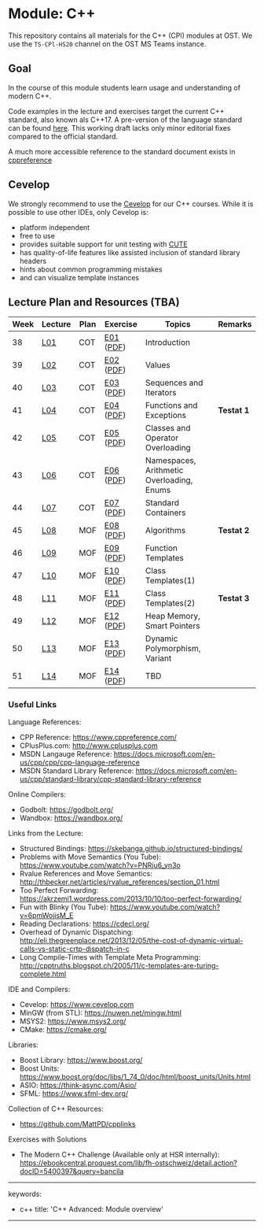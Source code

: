 # Module: C++

This repository contains all materials for the C++ (CPl) modules at OST.
We use the `TS-CPl-HS20` channel on the OST MS Teams instance.

## Goal

In the course of this module students learn usage and understanding of modern C++.

Code examples in the lecture and exercises target the current C++ standard, also known als C++17.
A pre-version of the language standard can be found [here](http://www.open-std.org/jtc1/sc22/wg21/docs/papers/2017/n4659.pdf).
This working draft lacks only minor editorial fixes compared to the official standard.

A much more accessible reference to the standard document exists in [cppreference]( https://en.cppreference.com/w/)

## Cevelop

We strongly recommend to use the [Cevelop](https://www.cevelop.com) for our C++ courses.
While it is possible to use other IDEs, only Cevelop is:

- platform independent
- free to use
- provides suitable support for unit testing with [CUTE](https://www.cute-test.com)
- has quality-of-life features like assisted inclusion of standard library headers
- hints about common programming mistakes
- and can visualize template instances

## Lecture Plan and Resources (TBA)

| Week | Lecture       | Plan | Exercise                                                                                | Topics                                                 | Remarks        |
|------|---------------|------|-----------------------------------------------------------------------------------------|--------------------------------------------------------|----------------|
| 38   | [L01](week01) | COT  | [E01](week01/README.md) ([PDF](/../-/jobs/artifacts/master/file/week01.pdf?job=week01)) | Introduction                                           |                |
| 39   | [L02](week02) | COT  | [E02](week02/README.md) ([PDF](/../-/jobs/artifacts/master/file/week02.pdf?job=week02)) | Values                                                 |                |
| 40   | [L03](week03) | COT  | [E03](week03/README.md) ([PDF](/../-/jobs/artifacts/master/file/week03.pdf?job=week03)) | Sequences and Iterators                                |                |
| 41   | [L04](week04) | COT  | [E04](week04/README.md) ([PDF](/../-/jobs/artifacts/master/file/week04.pdf?job=week04)) | Functions and Exceptions                               | **Testat 1**   |
| 42   | [L05](week05) | COT  | [E05](week05/README.md) ([PDF](/../-/jobs/artifacts/master/file/week05.pdf?job=week05)) | Classes and Operator Overloading                       |                |
| 43   | [L06](week06) | COT  | [E06](week06/README.md) ([PDF](/../-/jobs/artifacts/master/file/week06.pdf?job=week06)) | Namespaces, Arithmetic Overloading, Enums              |                |
| 44   | [L07](week07) | COT  | [E07](week07/README.md) ([PDF](/../-/jobs/artifacts/master/file/week07.pdf?job=week07)) | Standard Containers                                    |                |
| 45   | [L08](week08) | MOF  | [E08](week08/README.md) ([PDF](/../-/jobs/artifacts/master/file/week08.pdf?job=week08)) | Algorithms                                             | **Testat 2**   |
| 46   | [L09](week09) | MOF  | [E09](week09/README.md) ([PDF](/../-/jobs/artifacts/master/file/week09.pdf?job=week09)) | Function Templates                                     |                |
| 47   | [L10](week10) | MOF  | [E10](week10/README.md) ([PDF](/../-/jobs/artifacts/master/file/week10.pdf?job=week10)) | Class Templates(1)                                     |                |
| 48   | [L11](week11) | MOF  | [E11](week11/README.md) ([PDF](/../-/jobs/artifacts/master/file/week11.pdf?job=week11)) | Class Templates(2)                                     | **Testat 3**   |
| 49   | [L12](week12) | MOF  | [E12](week12/README.md) ([PDF](/../-/jobs/artifacts/master/file/week12.pdf?job=week12)) | Heap Memory, Smart Pointers                            |                |
| 50   | [L13](week13) | MOF  | [E13](week13/README.md) ([PDF](/../-/jobs/artifacts/master/file/week13.pdf?job=week13)) | Dynamic Polymorphism, Variant                          |                |
| 51   | [L14](week14) | MOF  | [E14](week14/README.md) ([PDF](/../-/jobs/artifacts/master/file/week14.pdf?job=week14)) | TBD                                                    |                |

### Useful Links

Language References:
- CPP Reference: https://www.cppreference.com/
- CPlusPlus.com: http://www.cplusplus.com
- MSDN Langauge Reference: https://docs.microsoft.com/en-us/cpp/cpp/cpp-language-reference
- MSDN Standard Library Reference: https://docs.microsoft.com/en-us/cpp/standard-library/cpp-standard-library-reference

Online Compilers:
- Godbolt: https://godbolt.org/
- Wandbox: https://wandbox.org/

Links from the Lecture:
- Structured Bindings: https://skebanga.github.io/structured-bindings/
- Problems with Move Semantics (You Tube): https://www.youtube.com/watch?v=PNRju6_yn3o
- Rvalue References and Move Semantics: http://thbecker.net/articles/rvalue_references/section_01.html
- Too Perfect Forwarding: https://akrzemi1.wordpress.com/2013/10/10/too-perfect-forwarding/
- Fun with Blinky (You Tube): https://www.youtube.com/watch?v=6pmWojisM_E
- Reading Declarations: https://cdecl.org/
- Overhead of Dynamic Dispatching: http://eli.thegreenplace.net/2013/12/05/the-cost-of-dynamic-virtual-calls-vs-static-crtp-dispatch-in-c
- Long Compile-Times with Template Meta Programming: http://cpptruths.blogspot.ch/2005/11/c-templates-are-turing-complete.html

IDE and Compilers:
- Cevelop: https://www.cevelop.com
- MinGW (from STL): https://nuwen.net/mingw.html
- MSYS2: https://www.msys2.org/
- CMake: https://cmake.org/

Libraries:
- Boost Library: https://www.boost.org/
- Boost Units: https://www.boost.org/doc/libs/1_74_0/doc/html/boost_units/Units.html
- ASIO: https://think-async.com/Asio/ 
- SFML: https://www.sfml-dev.org/

Collection of C++ Resources:
- https://github.com/MattPD/cpplinks

Exercises with Solutions
- The Modern C++ Challenge (Available only at HSR internally): https://ebookcentral.proquest.com/lib/fh-ostschweiz/detail.action?docID=5400397&query=bancila

---
keywords:
- c++
title: 'C++ Advanced: Module overview'
---

